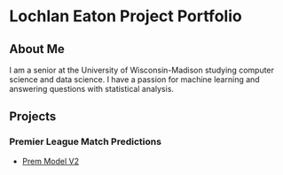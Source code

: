 # Lochlan Eaton Project Portfolio

## About Me
I am a senior at the University of Wisconsin-Madison studying computer science and data science. I have a passion for machine learning and answering questions with statistical analysis. 

## Projects 

### Premier League Match Predictions
* [Prem Model V2](projects/pl_model/)


